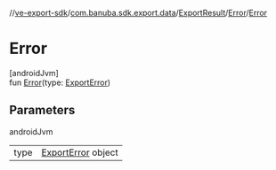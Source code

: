//[ve-export-sdk](../../../../index.md)/[com.banuba.sdk.export.data](../../index.md)/[ExportResult](../index.md)/[Error](index.md)/[Error](-error.md)

# Error

[androidJvm]\
fun [Error](-error.md)(type: [ExportError](../../-export-error/index.md))

## Parameters

androidJvm

| | |
|---|---|
| type | [ExportError](../../-export-error/index.md) object |
